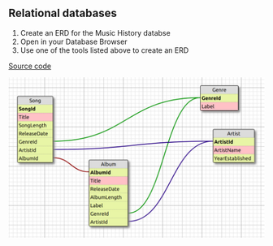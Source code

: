 ## Relational databases  

1. Create an ERD for the Music History databse
1. Open in your Database Browser
1. Use one of the tools listed above to create an ERD

[Source code](10-music-history-erd.xml)

![](erd.jpg)
